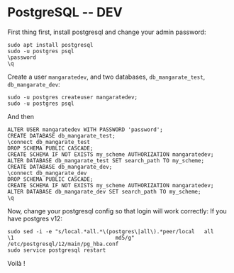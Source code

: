 # PostgreSQL -- DEV
First thing first, install postgresql and change your admin password:
```
sudo apt install postgresql
sudo -u postgres psql
\password
\q
```

Create a user `mangaratedev`, and two databases, `db_mangarate_test`, `db_mangarate_dev`:
```
sudo -u postgres createuser mangaratedev;
sudo -u postgres psql
```
And then
```
ALTER USER mangaratedev WITH PASSWORD 'password';
CREATE DATABASE db_mangarate_test;
\connect db_mangarate_test
DROP SCHEMA PUBLIC CASCADE;
CREATE SCHEMA IF NOT EXISTS my_scheme AUTHORIZATION mangaratedev;
ALTER DATABASE db_mangarate_test SET search_path TO my_scheme;
CREATE DATABASE db_mangarate_dev;
\connect db_mangarate_dev
DROP SCHEMA PUBLIC CASCADE;
CREATE SCHEMA IF NOT EXISTS my_scheme AUTHORIZATION mangaratedev;
ALTER DATABASE db_mangarate_dev SET search_path TO my_scheme;
\q
```

Now, change your postgresql config so that login will work correctly:
If you have postgres v12:
```
sudo sed -i -e "s/local.*all.*\(postgres\|all\).*peer/local   all             \1                                md5/g" /etc/postgresql/12/main/pg_hba.conf
sudo service postgresql restart
```

Voilà !